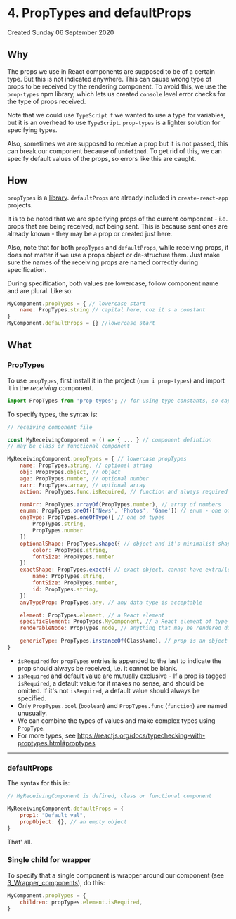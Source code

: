 # 4. PropTypes and defaultProps
Created Sunday 06 September 2020

## Why
The props we use in React components are supposed to be of a certain type. But this is not indicated anywhere. This can cause wrong type of props to be received by the rendering component. To avoid this, we use the `prop-types` npm library, which lets us created `console` level error checks for the type of props received.

Note that we could use `TypeScript` if we wanted to use a type for variables, but it is an overhead to use `TypeScript`. `prop-types` is a lighter solution for specifying types.

Also, sometimes we are supposed to receive a prop but it is not passed, this can break our component because of `undefined`. To get rid of this, we can specify default values of the props, so errors like this are caught.

## How
`propTypes` is a [library](https://www.npmjs.com/package/prop-types).
`defaultProps` are already included in `create-react-app` projects.

It is to be noted that we are specifying props of the current component - i.e. props that are being received, not being sent. This is because sent ones are already known - they may be a prop or created just here.

Also, note that for both `propTypes` and `defaultProps`, while receiving props, it does not matter if we use a props object or de-structure them. Just make sure the names of the receiving props are named correctly during specification.

During specification, both values are lowercase, follow component name and are plural. Like so:
```jsx
MyComponent.propTypes = { // lowercase start
	name: PropTypes.string // capital here, coz it's a constant
}
MyComponent.defaultProps = {} //lowercase start
```

## What
### PropTypes
To use `propTypes`, first install it in the project (`npm i prop-types`) and import it in the *receiving* component.
```jsx
import PropTypes from 'prop-types'; // for using type constants, so capital
```

To specify types, the syntax is:
```jsx
// receiving component file

const MyReceivingComponent = () => { ... } // component defintion
// may be class or functional component

MyReceivingComponent.propTypes = { // lowercase propTypes
	name: PropTypes.string, // optional string
	obj: PropTypes.object, // object
	age: PropTypes.number, // optional number
	rarr: PropTypes.array, // optional array
	action: PropTypes.func.isRequired, // function and always required

	numArr: PropTypes.arrayOf(PropTypes.number), // array of numbers
	enumm: PropTypes.oneOf(['News', 'Photos', 'Game']) // enum - one of values
	oneType: PropTypes.oneOfType([ // one of types
		PropTypes.string,
		PropTypes.number
	])
	optionalShape: PropTypes.shape({ // object and it's minimalist shape. Can be nested. More name-value pairs could be added.
		color: PropTypes.string,
		fontSize: PropTypes.number
	})
	exactShape: PropTypes.exact({ // exact object, cannot have extra/less name value pairs
		name: PropTypes.string,
		fontSize: PropTypes.number,
		id: PropTypes.string,
	})
	anyTypeProp: PropTypes.any, // any data type is acceptable

	element: PropTypes.element, // a React element
	specificElement: PropTypes.MyComponent, // a React element of type MyComponent
	renderableNode: PropTypes.node, // anything that may be rendered directly

	genericType: PropTypes.instanceOf(ClassName), // prop is an object of type ClassName
}
```
- `isRequired` for `propTypes` entries is appended to the last to indicate the prop should always be received, i.e. it cannot be blank.
- `isRequired` and default value are mutually exclusive - If a prop is tagged `isRequired`, a default value for it makes no sense, and should be omitted. If it's not `isRequired`, a default value should always be specified.
- Only `PropTypes.bool` (`boolean`) and `PropTypes.func` (`function`) are named unusually.
- We can combine the types of values and make complex types using `PropType`.
- For more types, see https://reactjs.org/docs/typechecking-with-proptypes.html#proptypes

---
### defaultProps
The syntax for this is:
```jsx
// MyReceivingComponent is defined, class or functional component

MyReceivingComponent.defaultProps = {
	prop1: "Default val",
	propObject: {}, // an empty object
}
```

That' all.

### Single child for wrapper
To specify that a single component is wrapper around our component (see [3_Wrapper_components](3_Wrapper_components.md)), do this:
```jsx
MyComponent.propTypes = {
	children: propTypes.element.isRequired,
}
```